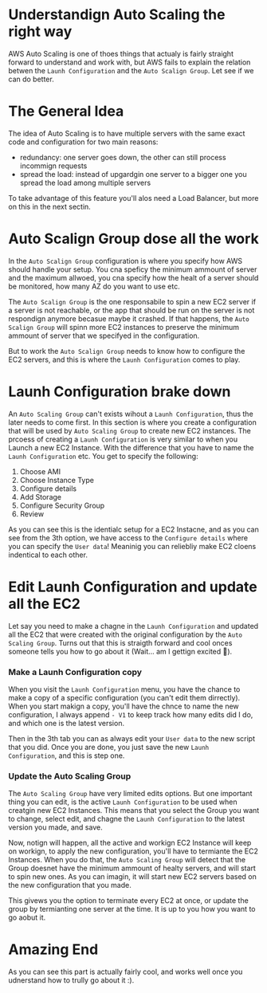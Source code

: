 # Understandign Auto Scaling the right way

AWS Auto Scaling is one of thoes things that actualy is fairly straight forward to understand and work with, but AWS fails to explain the relation betwen the `Launh Configuration` and the `Auto Scalign Group`. Let see if we can do better.

# The General Idea

The idea of Auto Scaling is to have multiple servers with the same exact code and configuration for two main reasons:

- redundancy: one server goes down, the other can still process incommign requests
- spread the load: instead of upgardgin one server to a bigger one you spread the load among multiple servers

To take advantage of this feature you'll alos need a Load Balancer, but more on this in the next sectin.

# Auto Scalign Group dose all the work

In the `Auto Scalign Group` configuration is where you specify how AWS should handle your setup. You cna speficy the minimum ammount of server and the maximum allwoed, you cna specify how the healt of a server should be monitored, how many AZ do you want to use etc.

The `Auto Scalign Group` is the one responsabile to spin a new EC2 server if a server is not reachable, or the app that should be run on the server is not respondign anymore becasue maybe it crashed. If that happens, the `Auto Scalign Group` will spinn more EC2 instances to preserve the minimum ammount of server that we specifyed in the configuration. 

But to work the `Auto Scalign Group` needs to know how to configure the EC2 servers, and this is where the `Launh Configuration` comes to play.

# Launh Configuration brake down

An `Auto Scaling Group` can't exists wihout a `Launh Configuration`, thus the later needs to come first. In this section is where you create a configuration that will be used by `Auto Scaling Group` to create new EC2 instances. The prcoess of creating a `Launh Configuration` is very similar to when you Launch a new EC2 Instance. With the difference that you have to name the `Launh Configuration` etc. You get to specify the following:

1. Choose AMI
1. Choose Instance Type
1. Configure details
1. Add Storage
1. Configure Security Group
1. Review

As you can see this is the identialc setup for a EC2 Instacne, and as you can see from the 3th option, we have access to the `Configure details` where you can specify the `User data`! Meaninig you can reliebliy make EC2 cloens indentical to each other.

# Edit Launh Configuration and update all the EC2

Let say you need to make a chagne in the `Launh Configuration` and updated all the EC2 that were created with the original configuration by the `Auto Scaling Group`. Turns out that this is straigth forward and cool onces someone tells you how to go about it (Wait... am I gettign excited 🤔). 

### Make a Launh Configuration copy

When you visit the `Launh Configuration` menu, you have the chance to make a copy of a specific configuration (you can't edit them dirrectly). When you start makign a copy, you'll have the chnce to name the new configuration, I always append `- V1` to keep track how many edits did I do, and which one is the latest version. 

Then in the 3th tab you can as always edit your `User data` to the new script that you did. Once you are done, you just save the new `Launh Configuration`, and this is step one.

### Update the Auto Scaling Group

The `Auto Scaling Group` have very limited edits options. But one important thing you can edit, is the active `Launh Configuration` to be used when creatgin new EC2 Instances. This means that you select the Group you want to change, select edit, and chagne the `Launh Configuration` to the latest version you made, and save.

Now, notign will happen, all the active and workign EC2 Instance will keep on workign, to apply the new configuration, you'll have to termiante the EC2 Instances. When you do that, the `Auto Scaling Group` will detect that the Group doesnet have the minimum ammount of healty servers, and will start to spin new ones. As you can imagin, it will start new EC2 servers based on the new configuration that you made.

This givews you the option to terminate every EC2 at once, or update the group by termianting one server at the time. It is up to you how you want to go aobut it. 

# Amazing End

As you can see this part is actually fairly cool, and works well once you udnerstand how to trully go about it :).
